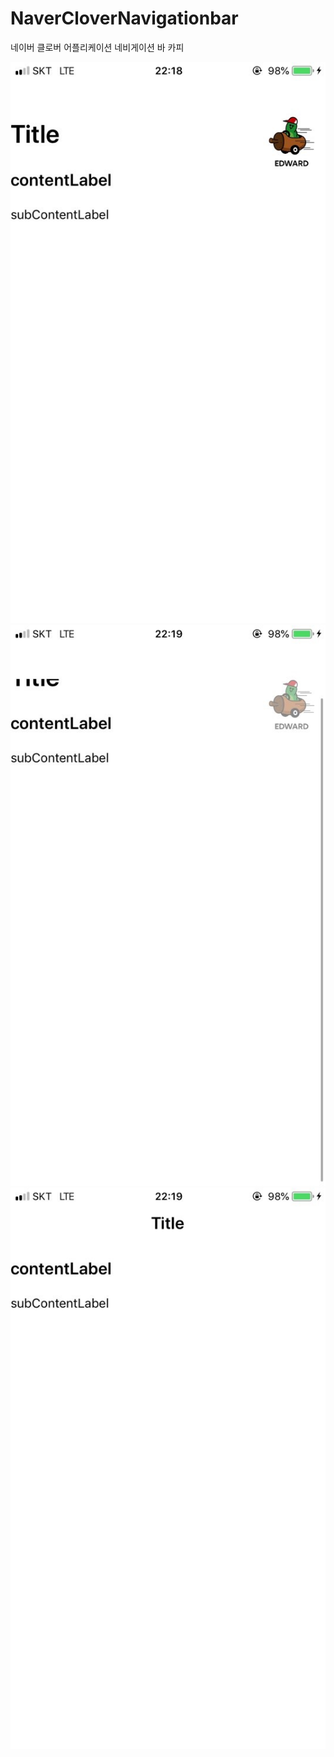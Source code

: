 # NaverCloverNavigationbar
네이버 클로버 어플리케이션 네비게이션 바 카피

![alt text](https://raw.githubusercontent.com/allaboutchu/NaverCloverNavigationbar/branch/ScreenShot/NaverCloverNavigationbar1.jpeg)
![alt text](https://raw.githubusercontent.com/allaboutchu/NaverCloverNavigationbar/branch/ScreenShot/NaverCloverNavigationbar2.jpeg)
![alt text](https://raw.githubusercontent.com/allaboutchu/NaverCloverNavigationbar/branch/ScreenShot/NaverCloverNavigationbar3.jpeg)
